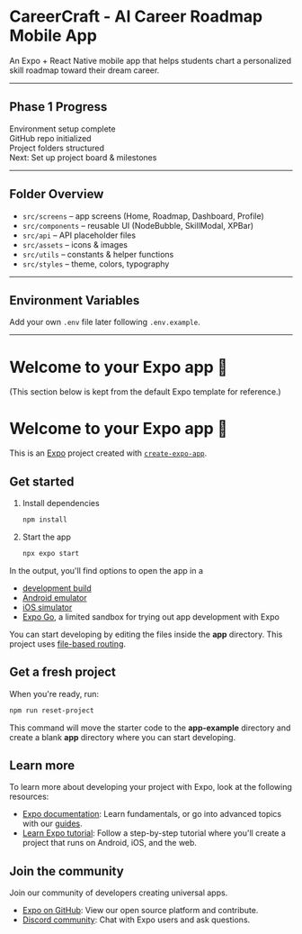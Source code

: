 # CareerCraft - AI Career Roadmap Mobile App

An Expo + React Native mobile app that helps students chart a personalized skill roadmap toward their dream career.

---

## Phase 1 Progress
Environment setup complete  
GitHub repo initialized  
Project folders structured  
Next: Set up project board & milestones

---

## Folder Overview
- `src/screens` – app screens (Home, Roadmap, Dashboard, Profile)
- `src/components` – reusable UI (NodeBubble, SkillModal, XPBar)
- `src/api` – API placeholder files
- `src/assets` – icons & images
- `src/utils` – constants & helper functions
- `src/styles` – theme, colors, typography

---

## Environment Variables
Add your own `.env` file later following `.env.example`.

---

# Welcome to your Expo app 👋
(This section below is kept from the default Expo template for reference.)

# Welcome to your Expo app 👋

This is an [Expo](https://expo.dev) project created with [`create-expo-app`](https://www.npmjs.com/package/create-expo-app).

## Get started

1. Install dependencies

   ```bash
   npm install
   ```

2. Start the app

   ```bash
   npx expo start
   ```

In the output, you'll find options to open the app in a

- [development build](https://docs.expo.dev/develop/development-builds/introduction/)
- [Android emulator](https://docs.expo.dev/workflow/android-studio-emulator/)
- [iOS simulator](https://docs.expo.dev/workflow/ios-simulator/)
- [Expo Go](https://expo.dev/go), a limited sandbox for trying out app development with Expo

You can start developing by editing the files inside the **app** directory. This project uses [file-based routing](https://docs.expo.dev/router/introduction).

## Get a fresh project

When you're ready, run:

```bash
npm run reset-project
```

This command will move the starter code to the **app-example** directory and create a blank **app** directory where you can start developing.

## Learn more

To learn more about developing your project with Expo, look at the following resources:

- [Expo documentation](https://docs.expo.dev/): Learn fundamentals, or go into advanced topics with our [guides](https://docs.expo.dev/guides).
- [Learn Expo tutorial](https://docs.expo.dev/tutorial/introduction/): Follow a step-by-step tutorial where you'll create a project that runs on Android, iOS, and the web.

## Join the community

Join our community of developers creating universal apps.

- [Expo on GitHub](https://github.com/expo/expo): View our open source platform and contribute.
- [Discord community](https://chat.expo.dev): Chat with Expo users and ask questions.
